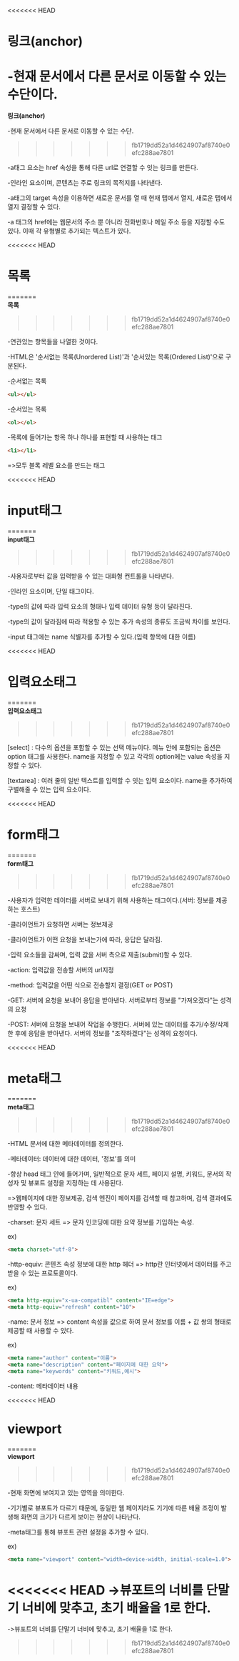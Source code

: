 <<<<<<< HEAD
# 링크(anchor)

-현재 문서에서 다른 문서로 이동할 수 있는 수단이다.
=======
<strong>
링크(anchor)
</strong>

-현재 문서에서 다른 문서로 이동할 수 있는 수단.
>>>>>>> fb1719dd52a1d4624907af8740e0efc288ae7801

-a태그 요소는 href 속성을 통해 다른 url로 연결할 수 잇는 링크를 만든다.

-인라인 요소이며, 콘텐츠는 주로 링크의 목적지를 나타낸다.

-a태그의 target 속성을 이용하면 새로운 문서를 열 때 현재 탭에서 열지, 새로운 탭에서 열지 결정할 수 있다.

-a 태그의 href에는 웹문서의 주소 뿐 아니라 전화번호나 메일 주소 등을 지정할 수도 있다. 이때 각 유형별로 추가되는 텍스트가 있다.

<<<<<<< HEAD
# 목록
=======
<br/>
<strong>
목록
</strong>
>>>>>>> fb1719dd52a1d4624907af8740e0efc288ae7801

-연관있는 항목들을 나열한 것이다.

-HTML은 '순서없는 목록(Unordered List)'과 '순서있는 목록(Ordered List)'으로 구분된다.

-순서없는 목록
```html
<ul></ul>
```
-순서있는 목록
```html
<ol></ol>
```
-목록에 들어가는 항목 하나 하나를 표현할 때 사용하는 태그
```html
<li></li>
```
=>모두 블록 레벨 요소를 만드는 태그

<<<<<<< HEAD
# input태그
=======
<br/>
<strong>
input태그
</strong>
>>>>>>> fb1719dd52a1d4624907af8740e0efc288ae7801

-사용자로부터 값을 입력받을 수 있는 대화형 컨트롤을 나타낸다.

-인라인 요소이며, 단일 태그이다.

-type의 값에 따라 입력 요소의 형태나 입력 데이터 유형 등이 달라진다.

-type의 값이 달라짐에 따라 적용할 수 있는 추가 속성의 종류도 조금씩 차이를 보인다.

-input 태그에는 name 식별자를 추가할 수 있다.(입력 항목에 대한 이름)

<<<<<<< HEAD
# 입력요소태그
=======
<br/>
<strong>
입력요소태그
</strong>
>>>>>>> fb1719dd52a1d4624907af8740e0efc288ae7801

[select] : 다수의 옵션을 포함할 수 있는 선택 메뉴이다. 메뉴 안에 포함되는 옵션은 option 태그를 사용한다.
name을 지정할 수 있고 각각의 option에는 value 속성을 지정할 수 있다.

[textarea] : 여러 줄의 일반 텍스트를 입력할 수 잇는 입력 요소이다. name을 추가하여 구별해줄 수 있는 입력 요소이다.

<<<<<<< HEAD
# form태그
=======
<br/>
<strong>
form태그
</strong>
>>>>>>> fb1719dd52a1d4624907af8740e0efc288ae7801

-사용자가 입력한 데이터를 서버로 보내기 위해 사용하는 태그이다.(서버: 정보를 제공하는 호스트)

-클라이언트가 요청하면 서버는 정보제공

-클라이언트가 어떤 요청을 보내는가에 따라, 응답은 달라짐.

-입력 요소들을 감싸며, 입력 값을 서버 측으로 제출(submit)할 수 있다.

-action: 입력값을 전송할 서버의 url지정

-method: 입력값을 어떤 식으로 전송할지 결정(GET or POST)

-GET: 서버에 요청을 보내어 응답을 받아낸다. 서버로부터 정보를 "가져오겠다"는 성격의 요청

-POST: 서버에 요청을 보내어 작업을 수행한다. 서버에 있는 데이터를 추가/수정/삭제한 후에 응답을 받아낸다. 서버의 정보를 "조작하겠다"는 성격의 요청이다.

<<<<<<< HEAD
# meta태그
=======
<br/>
<strong>
meta태그
</strong>
>>>>>>> fb1719dd52a1d4624907af8740e0efc288ae7801

-HTML 문서에 대한 메타데이터를 정의한다.

-메타데이터: 데이터에 대한 데이터, '정보'를 의미

-항상 head 태그 안에 들어가며, 일반적으로 문자 세트, 페이지 설명, 키워드, 문서의 작성자 및 뷰포트 설정을 지정하는 데 사용된다.

=>웹페이지에 대한 정보제공, 검색 엔진이 페이지를 검색할 때 참고하며, 검색 결과에도 반영할 수 있다.

-charset: 문자 세트 => 문자 인코딩에 대한 요약 정보를 기입하는 속성.

ex)
```html
<meta charset="utf-8">
```

-http-equiv: 콘텐츠 속성 정보에 대한 http 헤더 => http란 인터넷에서 데이터를 주고 받을 수 있는 프로토콜이다.

ex)
```html
<meta http-equiv="x-ua-compatibl" content="IE=edge">
<meta http-equiv="refresh" content="10">
```

-name: 문서 정보 => content 속성을 값으로 하여 문서 정보를 이름 + 값 쌍의 형태로 제공할 때 사용할 수 있다.

ex)
```html
<meta name="author" content="이름">
<meta name="description" content="페이지에 대한 요약">
<meta name="keywords" content="키워드,예시">
```

-content: 메타데이터 내용

<<<<<<< HEAD
# viewport
=======
<br/>
<strong>
viewport
</strong>
>>>>>>> fb1719dd52a1d4624907af8740e0efc288ae7801

-현재 화면에 보여지고 있는 영역을 의미한다.

-기기별로 뷰포트가 다르기 때문에, 동일한 웹 페이지라도 기기에 따른 배율 조정이 발생해 화면의 크기가 다르게 보이는 현상이 나타난다.

-meta태그를 통해 뷰포트 관련 설정을 추가할 수 있다.

ex)
```html
<meta name="viewport" content="width=device-width, initial-scale=1.0">
```
<<<<<<< HEAD
->뷰포트의 너비를 단말기 너비에 맞추고, 초기 배율을 1로 한다. 
=======
->뷰포트의 너비를 단말기 너비에 맞추고, 초기 배율을 1로 한다.
>>>>>>> fb1719dd52a1d4624907af8740e0efc288ae7801
